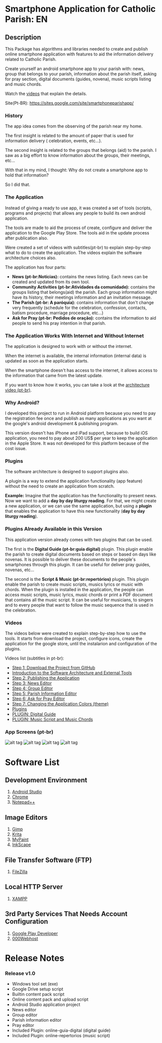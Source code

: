 # Smartphone Application for Catholic Parish: EN #

## Description ##

This Package has algorithms and libraries needed to create and publish online smartphone application with features to aid the information delivery related to Catholic Parish.

Create yourself an android smartphone app to your parish with: news, group that belongs to your parish, information about the parish itself, asking for pray section,  digital documents (guides, novena), music scripts listing and music chords.

Watch the [videos](#videos) that explain the details.

Site(Pt-BR): https://sites.google.com/site/smartphoneparishapp/

### History ###

The app idea comes from the observing of the parish near my home.

The first insight is related to the amount of paper that is used for information delivery ( celebration, events, etc...).

The second insight is related to the groups that belongs (aid) to the parish. I saw as a big effort to know information about the groups, their meetings, etc...

With that in my mind, I thought: Why do not create a smartphone app to hold that information?

So I did that.

### The Application ###

Instead of giving a ready to use app, it was created a set of tools (scripts, programs and projects) that allows any people to build its own android application.

The tools are made to aid the process of create, configure and deliver the application to the Google Play Store. The tools aid in the update process after publication also.

Were created a set of videos with subtitles(pt-br) to explain step-by-step what to do to create the application. The videos explain the software architecture choices also.

The application has four parts:

* __News (pt-br:Notícias):__ contains the news listing. Each news can be created and updated from its own tool.
* __Community Activities (pt-br:Atividades da comunidade):__ contains the groups listing that belongs(aid) the parish. Each group information might have its history, their meetings information and an invitation message.
* __The Parish (pt-br: A paróquia):__ contains information that don't change very frequently (schedule for the celebration, confession, contacts, batism procedure, marriage procedure, etc...)
* __Ask for Pray (pt-br: Pedidos de oração):__ contains the information to aid people to send his pray intention in that parish.

### The Application Works With Internet and Without Internet ###

The application is designed to work with or without the internet.

When the internet is available, the internal information (internal data) is updated as soon as the application starts.

When the smartphone doesn't has access to the internet, it allows access to the information that came from the latest update.

If you want to know how it works, you can take a look at the [architecture video (pt-br)](https://www.youtube.com/watch?v=dyWYwTL6vzA).

### Why Android? ###

I developed this project to run in Android platform because you need to pay the registration fee once and publish as many applications as you want at the google's android development & publishing program.

This version doesn't has iPhone and iPad support, because to build iOS application, you need to pay about 200 US$ per year to keep the application in the Apple Store. It was not developed for this platform because of the cost issue.

### Plugins ###

The software architecture is designed to support plugins also.

A plugin is a way to extend the application functionality (app feature) without the need to create an application from scratch.

__Example:__ Imagine that the application has the functionality to present news. Now we want to add a __day by day liturgy reading__. For that, we might create a new application, or we can use the same application, but using a __plugin__ that enables the application to have this new functionality (__day by day liturgy reading__).

### Plugins Already Available in this Version  ###

This application version already comes with two plugins that can be used.

The first is the __Digital Guide (pt-br:guia digital)__ plugin. This plugin enable the parish to create digital documents based on steps or based on days like novenas. It is possible to deliver these documents to the people's smartphones through this plugin. It can be useful for deliver pray guides, novenas, etc...

The second is the __Script & Music (pt-br:repertórios)__ plugin. This plugin enable the parish to create music scripts, musics lyrics or music with chords. When the plugin is installed in the application, the people can access music scripts, music lyrics, music chords or print a PDF document that contains all the music script. It can be useful for musicians, to singers and to every people that want to follow the music sequence that is used in the celebration.

### Videos ###

The videos below were created to explain step-by-step how to use the tools. It starts from download the project, configure icons, create the application for the google store, until the instalarion and configuration of the plugins.

Videos list (subtitles in pt-br):

* [Step 1: Download the Project from GitHub](https://www.youtube.com/watch?v=UUGD_SbGjyk)
* [Introduction to the Software Architecture and External Tools](https://www.youtube.com/watch?v=dyWYwTL6vzA)
* [Step 2: Publishing the Application](https://www.youtube.com/watch?v=ynvnRtJN-sg)
* [Step 3: News Editor](https://www.youtube.com/watch?v=jZEcCWmhN0c)
* [Step 4: Group Editor](https://www.youtube.com/watch?v=HcCmkzr6Utg)
* [Step 5: Parish Information Editor](https://www.youtube.com/watch?v=tPjJglzY8dU)
* [Step 6: Ask for Pray Editor](https://www.youtube.com/watch?v=AeJoLf-WFjs)
* [Step 7: Changing the Application Colors (theme)](https://www.youtube.com/watch?v=3-m6wBR8OeE)
* [Plugins](https://www.youtube.com/watch?v=-OdgHzSNvX0)
* [PLUGIN: Digital Guide](https://www.youtube.com/watch?v=D9x8yRH0loM)
* [PLUGIN: Music Script and Music Chords](https://www.youtube.com/watch?v=sI1sC48iKEA)


### App Screens (pt-br) ###

![alt tag](https://github.com/A-Ribeiro/smartphone-parish-app/raw/master/website/img/a1.jpg)
![alt tag](https://github.com/A-Ribeiro/smartphone-parish-app/raw/master/website/img/b1.jpg)
![alt tag](https://github.com/A-Ribeiro/smartphone-parish-app/raw/master/website/img/a3a.jpg)
![alt tag](https://github.com/A-Ribeiro/smartphone-parish-app/raw/master/website/img/_a3.jpg)


# Software List #

## Development Environment

1. [Android Studio](https://developer.android.com/studio/)
1. [Chrome](https://www.google.com.br/chrome/browser/desktop/)
1. [Notepad++](https://notepad-plus-plus.org/)

## Image Editors

1. [Gimp](https://www.gimp.org/)
1. [Krita](https://krita.org/)
1. [MyPaint](http://mypaint.org/)
1. [InkScape](https://inkscape.org/)

## File Transfer Software (FTP)

1. [FileZilla](https://filezilla-project.org/)

## Local HTTP Server

1. [XAMPP](https://www.apachefriends.org/pt_br/index.html)

## 3rd Party Services That Needs Account Configuration

1. [Google Play Developer](https://play.google.com/apps/publish/)
1. [000Webhost](https://www.000webhost.com/)

# Release Notes #

### Release v1.0 ###

* Windows tool set (exe)
* Google Drive setup script
* Builtin content pack script
* Online content pack and upload script
* Android Studio application project
* News editor
* Group editor
* Parish information editor
* Pray editor
* Included Plugin: online-guia-digital (digital guide)
* Included Plugin: online-repertorios (music script)
